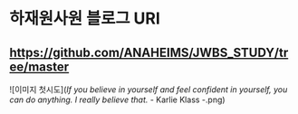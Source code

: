 # 하재원사원 블로그 URl
## https://github.com/ANAHEIMS/JWBS_STUDY/tree/master



![이미지 첫시도](_If you believe in yourself and feel confident in yourself, you can do anything. I really believe that._ - Karlie Klass -.png)
